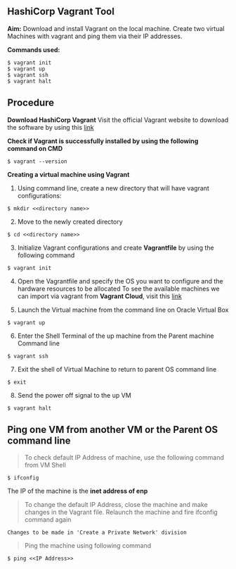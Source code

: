 ## HashiCorp Vagrant Tool

**Aim:** Download and install Vagrant on the local machine. Create two virtual Machines with vagrant and ping them via their IP addresses.

**Commands used:**

 ```
 $ vagrant init
 $ vagrant up
 $ vagrant ssh
 $ vagrant halt
 ```

## Procedure

**Download HashiCorp Vagrant** 
Visit the official Vagrant website to download the software by using this [link](https://www.vagrantup.com/downloads.html)

**Check if Vagrant is successfully installed by using the following command on CMD**
```
$ vagrant --version
```

**Creating a virtual machine using Vagrant**

1. Using command line, create a new directory that will have vagrant configurations:
```
$ mkdir <<directory name>>
```

2. Move to the newly created directory
```
$ cd <<directory name>>
```

3. Initialize Vagrant configurations and create **Vagrantfile** by using the following command
```
$ vagrant init
```

4. Open the Vagrantfile and specify the OS you want to configure and the hardware resources to be allocated
To see the available machines we can import via vagrant from **Vagrant Cloud**, visit this [link](https://app.vagrantup.com/boxes/search)

5. Launch the Virtual machine from the command line on Oracle Virtual Box
```
$ vagrant up
```

6. Enter the Shell Terminal of the up machine from the Parent machine Command line
```
$ vagrant ssh
```

7. Exit the shell of Virtual Machine to return to parent OS command line
```
$ exit
```

8. Send the power off signal to the up VM
```
$ vagrant halt
```

## Ping one VM from another VM or the Parent OS command line

> To check default IP Address of machine, use the following command from VM Shell
```
$ ifconfig
```
The IP of the machine is the **inet address of enp**

> To change the default IP Address, close the machine and make changes in the Vagrant file. Relaunch the machine and fire ifconfig command again
```
Changes to be made in 'Create a Private Network' division
```

> Ping the machine using following command
```
$ ping <<IP Address>>
```
